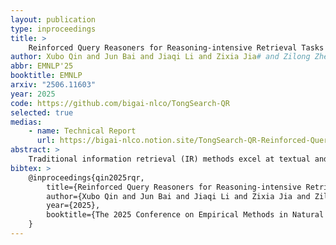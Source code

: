 ```yaml
---
layout: publication
type: inproceedings
title: >
    Reinforced Query Reasoners for Reasoning-intensive Retrieval Tasks
author: Xubo Qin and Jun Bai and Jiaqi Li and Zixia Jia# and Zilong Zheng#
abbr: EMNLP'25
booktitle: EMNLP
arxiv: "2506.11603"
year: 2025
code: https://github.com/bigai-nlco/TongSearch-QR
selected: true
medias:
    - name: Technical Report
      url: https://bigai-nlco.notion.site/TongSearch-QR-Reinforced-Query-Reasoning-for-Retrieval-Tasks-1d6df56b182c80349d71ebfca4c55c1d
abstract: >
    Traditional information retrieval (IR) methods excel at textual and semantic matching but struggle in reasoning-intensive retrieval tasks that require multi-hop inference or complex semantic understanding between queries and documents. One promising solution is to explicitly rewrite or augment queries using large language models (LLMs) to elicit reasoning-relevant content prior to retrieval. However, the widespread use of large-scale LLMs like GPT-4 or LLaMA3-70B remains impractical due to their high inference cost and limited deployability in real-world systems. In this work, we introduce Reinforced Query Reasoner (RQR), a family of small-scale language models for query reasoning and rewriting in reasoning-intensive retrieval. Our approach frames query reformulation as a reinforcement learning problem and employs a novel semi-rule-based reward function. This enables smaller language models, e.g., Qwen2.5-7B-Instruct and Qwen2.5-1.5B-Instruct, to achieve reasoning performance rivaling large-scale LLMs without their prohibitive inference costs. Experiment results on BRIGHT benchmark show that, with BM25 as retrievers, both RQR-7B and RQR-1.5B models significantly outperform existing baselines, including prompt-based query reasoners and some latest dense retrievers trained for reasoning-intensive retrieval tasks, offering superior adaptability for real-world deployment.
bibtex: >
    @inproceedings{qin2025rqr,
        title={Reinforced Query Reasoners for Reasoning-intensive Retrieval Tasks},
        author={Xubo Qin and Jun Bai and Jiaqi Li and Zixia Jia and Zilong Zheng},
        year={2025},
        booktitle={The 2025 Conference on Empirical Methods in Natural Language Processing (EMNLP)}
    }
---
```


